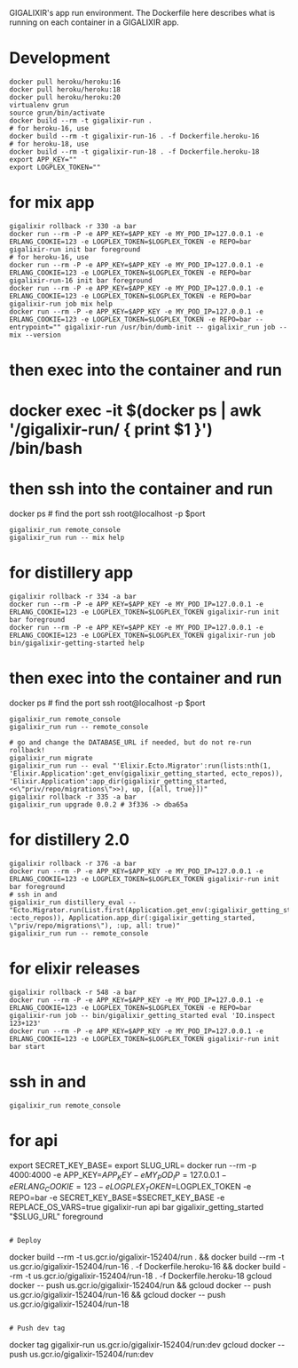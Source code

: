 GIGALIXIR's app run environment. The Dockerfile here describes what is running on each container in a GIGALIXIR app.

# Development

```
docker pull heroku/heroku:16
docker pull heroku/heroku:18
docker pull heroku/heroku:20
virtualenv grun
source grun/bin/activate
docker build --rm -t gigalixir-run .
# for heroku-16, use
docker build --rm -t gigalixir-run-16 . -f Dockerfile.heroku-16
# for heroku-18, use
docker build --rm -t gigalixir-run-18 . -f Dockerfile.heroku-18
export APP_KEY=""
export LOGPLEX_TOKEN=""
```

# for mix app

```
gigalixir rollback -r 330 -a bar
docker run --rm -P -e APP_KEY=$APP_KEY -e MY_POD_IP=127.0.0.1 -e ERLANG_COOKIE=123 -e LOGPLEX_TOKEN=$LOGPLEX_TOKEN -e REPO=bar gigalixir-run init bar foreground
# for heroku-16, use
docker run --rm -P -e APP_KEY=$APP_KEY -e MY_POD_IP=127.0.0.1 -e ERLANG_COOKIE=123 -e LOGPLEX_TOKEN=$LOGPLEX_TOKEN -e REPO=bar gigalixir-run-16 init bar foreground
docker run --rm -P -e APP_KEY=$APP_KEY -e MY_POD_IP=127.0.0.1 -e ERLANG_COOKIE=123 -e LOGPLEX_TOKEN=$LOGPLEX_TOKEN -e REPO=bar gigalixir-run job mix help
docker run --rm -P -e APP_KEY=$APP_KEY -e MY_POD_IP=127.0.0.1 -e ERLANG_COOKIE=123 -e LOGPLEX_TOKEN=$LOGPLEX_TOKEN -e REPO=bar --entrypoint="" gigalixir-run /usr/bin/dumb-init -- gigalixir_run job -- mix --version
```

# then exec into the container and run
# docker exec -it $(docker ps | awk '/gigalixir-run/ { print $1 }') /bin/bash
# then ssh into the container and run
docker ps # find the port
ssh root@localhost -p $port


```
gigalixir_run remote_console
gigalixir_run run -- mix help
```

# for distillery app

```
gigalixir rollback -r 334 -a bar
docker run --rm -P -e APP_KEY=$APP_KEY -e MY_POD_IP=127.0.0.1 -e ERLANG_COOKIE=123 -e LOGPLEX_TOKEN=$LOGPLEX_TOKEN gigalixir-run init bar foreground
docker run --rm -P -e APP_KEY=$APP_KEY -e MY_POD_IP=127.0.0.1 -e ERLANG_COOKIE=123 -e LOGPLEX_TOKEN=$LOGPLEX_TOKEN gigalixir-run job bin/gigalixir-getting-started help
```

# then exec into the container and run
docker ps # find the port
ssh root@localhost -p $port


```
gigalixir_run remote_console
gigalixir_run run -- remote_console 

# go and change the DATABASE_URL if needed, but do not re-run rollback!
gigalixir_run migrate
gigalixir_run run -- eval "'Elixir.Ecto.Migrator':run(lists:nth(1, 'Elixir.Application':get_env(gigalixir_getting_started, ecto_repos)), 'Elixir.Application':app_dir(gigalixir_getting_started, <<\"priv/repo/migrations\">>), up, [{all, true}])"
gigalixir rollback -r 335 -a bar
gigalixir_run upgrade 0.0.2 # 3f336 -> dba65a
```

# for distillery 2.0

```
gigalixir rollback -r 376 -a bar
docker run --rm -P -e APP_KEY=$APP_KEY -e MY_POD_IP=127.0.0.1 -e ERLANG_COOKIE=123 -e LOGPLEX_TOKEN=$LOGPLEX_TOKEN gigalixir-run init bar foreground
# ssh in and
gigalixir_run distillery_eval -- "Ecto.Migrator.run(List.first(Application.get_env(:gigalixir_getting_started, :ecto_repos)), Application.app_dir(:gigalixir_getting_started, \"priv/repo/migrations\"), :up, all: true)"
gigalixir_run run -- remote_console 
```

# for elixir releases 

```
gigalixir rollback -r 548 -a bar
docker run --rm -P -e APP_KEY=$APP_KEY -e MY_POD_IP=127.0.0.1 -e ERLANG_COOKIE=123 -e LOGPLEX_TOKEN=$LOGPLEX_TOKEN -e REPO=bar gigalixir-run job -- bin/gigalixir_getting_started eval 'IO.inspect 123+123'
docker run --rm -P -e APP_KEY=$APP_KEY -e MY_POD_IP=127.0.0.1 -e ERLANG_COOKIE=123 -e LOGPLEX_TOKEN=$LOGPLEX_TOKEN gigalixir-run init bar start
```

# ssh in and

```
gigalixir_run remote_console
```


# for api

export SECRET_KEY_BASE=
export SLUG_URL=
docker run --rm -p 4000:4000 -e APP_KEY=$APP_KEY -e MY_POD_IP=127.0.0.1 -e ERLANG_COOKIE=123 -e LOGPLEX_TOKEN=$LOGPLEX_TOKEN -e REPO=bar -e SECRET_KEY_BASE=$SECRET_KEY_BASE -e REPLACE_OS_VARS=true gigalixir-run api bar gigalixir_getting_started "$SLUG_URL" foreground
```

# Deploy

```
docker build --rm -t us.gcr.io/gigalixir-152404/run . && docker build --rm -t us.gcr.io/gigalixir-152404/run-16 . -f Dockerfile.heroku-16 && docker build --rm -t us.gcr.io/gigalixir-152404/run-18 . -f Dockerfile.heroku-18
gcloud docker -- push us.gcr.io/gigalixir-152404/run && gcloud docker -- push us.gcr.io/gigalixir-152404/run-16 && gcloud docker -- push us.gcr.io/gigalixir-152404/run-18
```

# Push dev tag
```
docker tag gigalixir-run us.gcr.io/gigalixir-152404/run:dev
gcloud docker -- push us.gcr.io/gigalixir-152404/run:dev
```
